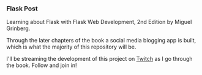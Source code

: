 ### Flask Post
Learning about Flask with Flask Web Development, 2nd Edition by Miguel Grinberg.

Through the later chapters of the book a social media blogging app is built, which is what the majority of this
repository will be.

I'll be streaming the development of this project on [Twitch](https://twitch.tv/justinhhorner) as I go through the book.
Follow and join in!
